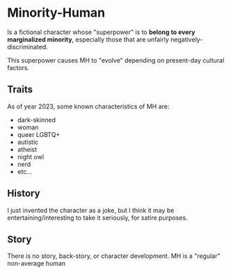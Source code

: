 # Minority-Human
Is a fictional character whose "superpower" is to **belong to every marginalized minority**, especially those that are unfairly negatively-discriminated.

This superpower causes MH to "evolve" depending on present-day cultural factors.

## Traits
As of year 2023, some known characteristics of MH are:

- dark-skinned
- woman
- queer LGBTQ+
- autistic
- atheist
- night owl
- nerd
- etc...

## History
I just invented the character as a joke, but I think it may be entertaining/interesting to take it seriously, for satire purposes.

## Story
There is no story, back-story, or character development. MH is a "regular" non-average human
